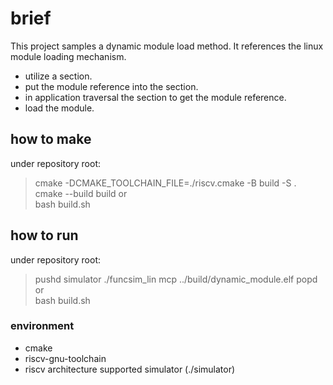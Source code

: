 # brief
This project samples a dynamic module load method.
It references the linux module loading mechanism.
- utilize a section.
- put the module reference into the section.
- in application traversal the section to get the module reference.
- load the module.

## how to make
under repository root:
>cmake -DCMAKE_TOOLCHAIN_FILE=./riscv.cmake -B build -S .
>cmake --build build
or  
>bash build.sh

## how to run
under repository root:
>pushd simulator
>./funcsim_lin mcp ../build/dynamic_module.elf
>popd
or  
>bash build.sh

### environment
- cmake
- riscv-gnu-toolchain
- riscv architecture supported simulator (./simulator)